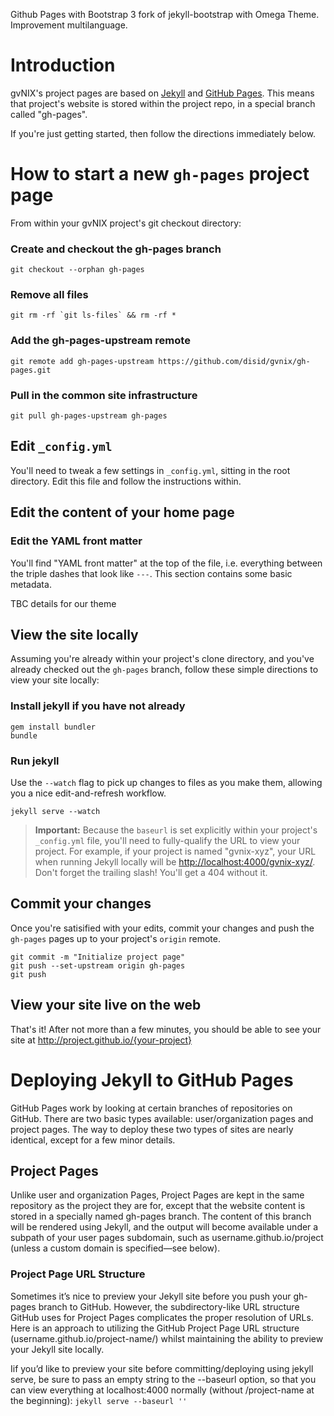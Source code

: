 Github Pages with Bootstrap 3 fork of jekyll-bootstrap with Omega Theme.
Improvement multilanguage.


# Introduction

gvNIX's project pages are based on [Jekyll](http://jekyllrb.com) and [GitHub Pages](http://pages.github.com/).
This means that project's website is stored within the project repo, in a special branch called "gh-pages".

If you're just getting started, then follow the directions immediately below.

# How to start a new `gh-pages` project page

From within your gvNIX project's git checkout directory:

### Create and checkout the gh-pages branch

    git checkout --orphan gh-pages

### Remove all files

    git rm -rf `git ls-files` && rm -rf *

### Add the gh-pages-upstream remote

    git remote add gh-pages-upstream https://github.com/disid/gvnix/gh-pages.git

### Pull in the common site infrastructure

    git pull gh-pages-upstream gh-pages


## Edit `_config.yml`

You'll need to tweak a few settings in `_config.yml`, sitting in the root directory.
Edit this file and follow the instructions within.


## Edit the content of your home page

### Edit the YAML front matter

You'll find "YAML front matter" at the top of the file, i.e. everything between the triple dashes that look like `---`.
This section contains some basic metadata.

TBC details for our theme


## View the site locally

Assuming you're already within your project's clone directory,
and you've already checked out the `gh-pages` branch,
follow these simple directions to view your site locally:

### Install jekyll if you have not already

    gem install bundler
    bundle

### Run jekyll

Use the `--watch` flag to pick up changes to files as you make them, allowing you a nice edit-and-refresh workflow.

    jekyll serve --watch

> **Important:** Because the `baseurl` is set explicitly within your project's
`_config.yml` file, you'll need to fully-qualify the URL to view your project.
For example, if your project is named "gvnix-xyz", your URL when running Jekyll
locally will be <http://localhost:4000/gvnix-xyz/>.
Don't forget the trailing slash! You'll get a 404 without it.


## Commit your changes

Once you're satisified with your edits, commit your changes and push the
 `gh-pages` pages up to your project's `origin` remote.

    git commit -m "Initialize project page"
    git push --set-upstream origin gh-pages
    git push


## View your site live on the web

That's it! After not more than a few minutes,
you should be able to see your site at http://project.github.io/{your-project}

# Deploying Jekyll to GitHub Pages

GitHub Pages work by looking at certain branches of repositories on GitHub.
There are two basic types available: user/organization pages and project pages.
The way to deploy these two types of sites are nearly identical, except for a few minor details.

## Project Pages

Unlike user and organization Pages, Project Pages are kept in the same repository as the project they are for,
except that the website content is stored in a specially named gh-pages branch.
The content of this branch will be rendered using Jekyll,
and the output will become available under a subpath of your user pages subdomain,
 such as username.github.io/project (unless a custom domain is specified—see below).

### Project Page URL Structure

Sometimes it’s nice to preview your Jekyll site before you push your gh-pages branch to GitHub.
However, the subdirectory-like URL structure GitHub uses for Project Pages complicates the proper resolution of URLs.
Here is an approach to utilizing the GitHub Project Page URL structure (username.github.io/project-name/)
whilst maintaining the ability to preview your Jekyll site locally.

Iif you’d like to preview your site before committing/deploying using jekyll serve,
be sure to pass an empty string to the --baseurl option,
so that you can view everything at localhost:4000 normally
(without /project-name at the beginning):
`jekyll serve --baseurl ''`
